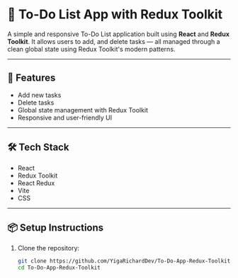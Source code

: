 # 📝 To-Do List App with Redux Toolkit

A simple and responsive To-Do List application built using **React** and **Redux Toolkit**. It allows users to add, and delete tasks — all managed through a clean global state using Redux Toolkit's modern patterns.

---

## 🚀 Features

- Add new tasks
- Delete tasks
- Global state management with Redux Toolkit
- Responsive and user-friendly UI

---

## 🛠️ Tech Stack

- React
- Redux Toolkit
- React Redux
- Vite 
- CSS 

---

## 📦 Setup Instructions

1. Clone the repository:

   ```bash
   git clone https://github.com/YigaRichardDev/To-Do-App-Redux-Toolkit.git
   cd To-Do-App-Redux-Toolkit
